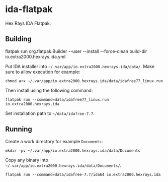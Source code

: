 # ida-flatpak

Hex Rays IDA Flatpak.


## Building

flatpak run org.flatpak.Builder --user --install --force-clean build-dir io.extra2000.hexrays.ida.yml

Put IDA installer into `~/.var/app/io.extra2000.hexrays.ida/data/`. Make sure to allow execution for example:
```
chmod a+x ~/.var/app/io.extra2000.hexrays.ida/data/idafree77_linux.run
```

Then install using the following command:
```
flatpak run --command=data/idafree77_linux.run io.extra2000.hexrays.ida
```

Set installation path to `~/data/idafree-7.7`.


## Running

Create a work directory for example `Documents`:
```
mkdir -pv ~/.var/app/io.extra2000.hexrays.ida/data/Documents
```

Copy any binary into `~/.var/app/io.extra2000.hexrays.ida/data/Documents/`.

```
flatpak run --command=data/idafree-7.7/ida64 io.extra2000.hexrays.ida
```
